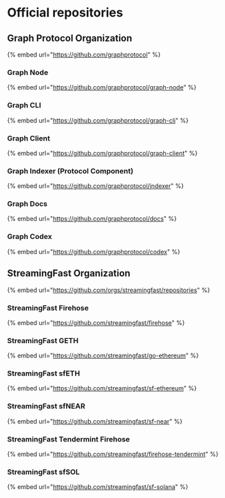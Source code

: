 # Official repositories

## Graph Protocol Organization

{% embed url="https://github.com/graphprotocol" %}

### Graph Node

{% embed url="https://github.com/graphprotocol/graph-node" %}

### Graph CLI

{% embed url="https://github.com/graphprotocol/graph-cli" %}

### Graph Client

{% embed url="https://github.com/graphprotocol/graph-client" %}

### Graph Indexer (Protocol Component)

{% embed url="https://github.com/graphprotocol/indexer" %}

### Graph Docs

{% embed url="https://github.com/graphprotocol/docs" %}

### Graph Codex

{% embed url="https://github.com/graphprotocol/codex" %}


## StreamingFast Organization

{% embed url="https://github.com/orgs/streamingfast/repositories" %}


### StreamingFast Firehose

{% embed url="https://github.com/streamingfast/firehose" %}


### StreamingFast GETH

{% embed url="https://github.com/streamingfast/go-ethereum" %}


### StreamingFast sfETH

{% embed url="https://github.com/streamingfast/sf-ethereum" %}


### StreamingFast sfNEAR

{% embed url="https://github.com/streamingfast/sf-near" %}

### StreamingFast Tendermint Firehose

{% embed url="https://github.com/streamingfast/firehose-tendermint" %}


### StreamingFast sfSOL

{% embed url="https://github.com/streamingfast/sf-solana" %}


